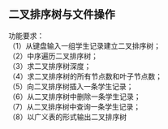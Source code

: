 ## 二叉排序树与文件操作
<p>功能要求：<br>
（1）从键盘输入一组学生记录建立二叉排序树；<br>
（2）中序遍历二叉排序树；<br>
（3）求二叉排序树深度；<br>
（4）求二叉排序树的所有节点数和叶子节点数；<br>
（5）向二叉排序树插入一条学生记录；<br>
（6）从二叉排序树中删除一条学生记录；<br>
（7）从二叉排序树中查询一条学生记录；<br>
（8）以广义表的形式输出二叉排序树<br>
</p>
